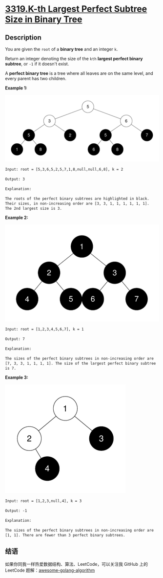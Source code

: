 # [3319.K-th Largest Perfect Subtree Size in Binary Tree][title]

## Description

You are given the `root` of a **binary tree** and an integer `k`.

Return an integer denoting the size of the `kth` **largest perfect binary subtree**, or `-1` if it doesn't exist.

A **perfect binary tree** is a tree where all leaves are on the same level, and every parent has two children.

**Example 1:**  

![1](./1.png)

```
Input: root = [5,3,6,5,2,5,7,1,8,null,null,6,8], k = 2

Output: 3

Explanation:

The roots of the perfect binary subtrees are highlighted in black. Their sizes, in non-increasing order are [3, 3, 1, 1, 1, 1, 1, 1].
The 2nd largest size is 3.
```

**Example 2:**  

![2](./2.png)

```
Input: root = [1,2,3,4,5,6,7], k = 1

Output: 7

Explanation:

The sizes of the perfect binary subtrees in non-increasing order are [7, 3, 3, 1, 1, 1, 1]. The size of the largest perfect binary subtree is 7.
```

**Example 3:**  

![3](./3.png)

```
Input: root = [1,2,3,null,4], k = 3

Output: -1

Explanation:

The sizes of the perfect binary subtrees in non-increasing order are [1, 1]. There are fewer than 3 perfect binary subtrees.
```

## 结语

如果你同我一样热爱数据结构、算法、LeetCode，可以关注我 GitHub 上的 LeetCode 题解：[awesome-golang-algorithm][me]

[title]: https://leetcode.com/problems/k-th-largest-perfect-subtree-size-in-binary-tree/
[me]: https://github.com/kylesliu/awesome-golang-algorithm
